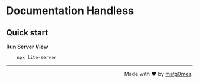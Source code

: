 # Documentation Handless

## Quick start

**Run Server View**

```
    npx lite-server
```

<hr />

<p  align="right">Made with ❤️ by <a href="https://github.com/matg0mes">matg0mes</a>.</p>
